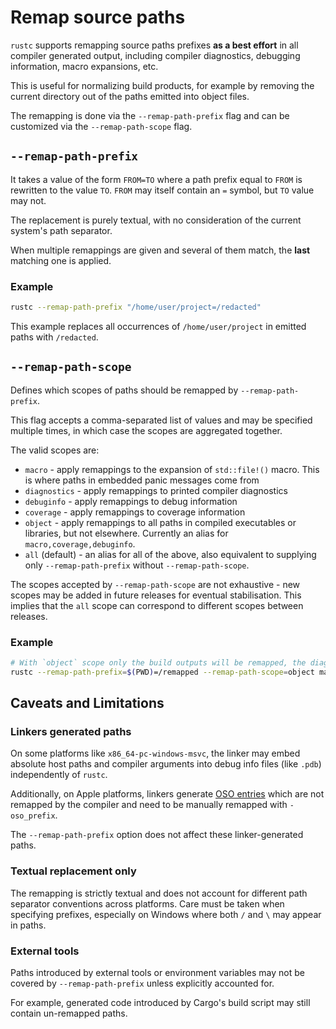 # Remap source paths

`rustc` supports remapping source paths prefixes **as a best effort** in all compiler generated
output, including compiler diagnostics, debugging information, macro expansions, etc.

This is useful for normalizing build products, for example by removing the current directory
out of the paths emitted into object files.

The remapping is done via the `--remap-path-prefix` flag and can be customized via the `--remap-path-scope` flag.

## `--remap-path-prefix`

It takes a value of the form `FROM=TO` where a path prefix equal to `FROM` is rewritten
to the value `TO`. `FROM` may itself contain an `=` symbol, but `TO` value may not.

The replacement is purely textual, with no consideration of the current system's path separator.

When multiple remappings are given and several of them match, the **last** matching one is applied.

### Example

```bash
rustc --remap-path-prefix "/home/user/project=/redacted"
```

This example replaces all occurrences of `/home/user/project` in emitted paths with `/redacted`.

## `--remap-path-scope`

Defines which scopes of paths should be remapped by `--remap-path-prefix`.

This flag accepts a comma-separated list of values and may be specified multiple times, in which case the scopes are aggregated together.

The valid scopes are:

- `macro` - apply remappings to the expansion of `std::file!()` macro. This is where paths in embedded panic messages come from
- `diagnostics` - apply remappings to printed compiler diagnostics
- `debuginfo` - apply remappings to debug information
- `coverage` - apply remappings to coverage information
- `object` - apply remappings to all paths in compiled executables or libraries, but not elsewhere. Currently an alias for `macro,coverage,debuginfo`.
- `all` (default) - an alias for all of the above, also equivalent to supplying only `--remap-path-prefix` without `--remap-path-scope`.

The scopes accepted by `--remap-path-scope` are not exhaustive - new scopes may be added in future releases for eventual stabilisation.
This implies that the `all` scope can correspond to different scopes between releases.

### Example

```sh
# With `object` scope only the build outputs will be remapped, the diagnostics won't be remapped.
rustc --remap-path-prefix=$(PWD)=/remapped --remap-path-scope=object main.rs
```

## Caveats and Limitations

### Linkers generated paths

On some platforms like `x86_64-pc-windows-msvc`, the linker may embed absolute host paths and compiler
arguments into debug info files (like `.pdb`) independently of `rustc`.

Additionally, on Apple platforms, linkers generate [OSO entries] which are not remapped by the compiler
and need to be manually remapped with `-oso_prefix`.

The `--remap-path-prefix` option does not affect these linker-generated paths.

### Textual replacement only

The remapping is strictly textual and does not account for different path separator conventions across
platforms. Care must be taken when specifying prefixes, especially on Windows where both `/` and `\` may
appear in paths.

### External tools

Paths introduced by external tools or environment variables may not be covered by `--remap-path-prefix`
unless explicitly accounted for.

For example, generated code introduced by Cargo's build script may still contain un-remapped paths.

[OSO entries]: https://wiki.dwarfstd.org/Apple%27s_%22Lazy%22_DWARF_Scheme.md
